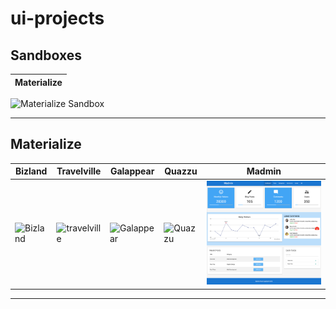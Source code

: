 # ui-projects

## Sandboxes

| Materialize |
| ----------- |


<img src="./images/materialize-sandbox.png" alt="Materialize Sandbox" width="200" />

<hr />

## Materialize

| Bizland                                                      | Travelville                                                          | Galappear                                                        | Quazzu                                                     | Madmin                                                                                                                |
| ------------------------------------------------------------ | -------------------------------------------------------------------- | ---------------------------------------------------------------- | ---------------------------------------------------------- | --------------------------------------------------------------------------------------------------------------------- |
| <img src="./images/bizland.png" alt="Bizland" /> | <img src="./images/travelville.png" alt="travelville" /> | <img src="./images/galappear.png" alt="Galappear" /> | <img src="./images/quazzu.png" alt="Quazzu" /> | <img src="./images/madmin.png" alt="Madmin" /> |

<hr />
